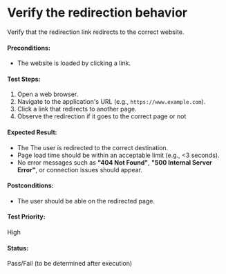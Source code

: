 # Verify the redirection behavior
Verify that the redirection link redirects to the correct website.

#### **Preconditions:**  
- The website is loaded by clicking a link.  

#### **Test Steps:** 
1. Open a web browser.  
2. Navigate to the application's URL (e.g., `https://www.example.com`).  
3. Click a link that redirects to another page.  
4. Observe the redirection if it goes to the correct page or not
  

#### **Expected Result:**  
- The The user is redirected to the correct destination.
- Page load time should be within an acceptable limit (e.g., <3 seconds).  
- No error messages such as **"404 Not Found"**, **"500 Internal Server Error"**, or connection issues should appear.  

#### **Postconditions:**  
- The user should be able on the redirected page.  

#### **Test Priority:**  
High  

#### **Status:**  
Pass/Fail (to be determined after execution)  
